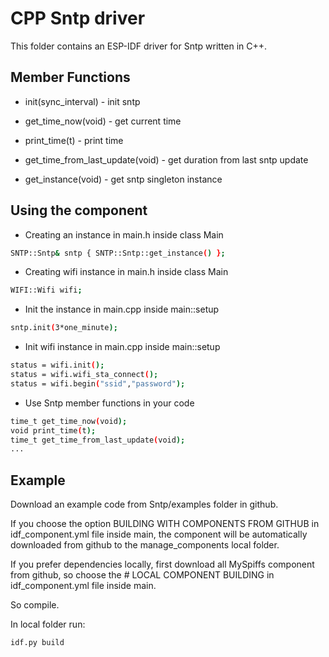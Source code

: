 # CPP Sntp driver
This folder contains an ESP-IDF driver for Sntp written in C++.

## Member Functions
- init(sync_interval) - init sntp

- get_time_now(void) - get current time

- print_time(t) - print time

- get_time_from_last_update(void) - get duration from last sntp update

- get_instance(void) - get sntp singleton instance


## Using the component
- Creating an instance in main.h inside class Main
```bash
SNTP::Sntp& sntp { SNTP::Sntp::get_instance() };
``````

- Creating wifi instance in main.h inside class Main
```bash
WIFI::Wifi wifi;
``````

- Init the instance in main.cpp inside main::setup
```bash
sntp.init(3*one_minute);
```
- Init wifi instance in main.cpp inside main::setup
```bash
status = wifi.init();
status = wifi.wifi_sta_connect();
status = wifi.begin("ssid","password");
``````
- Use Sntp member functions in your code
```bash
time_t get_time_now(void);
void print_time(t);
time_t get_time_from_last_update(void);
...
```

## Example
Download an example code from Sntp/examples folder in github.


If you choose the option BUILDING WITH COMPONENTS FROM GITHUB in idf_component.yml file inside main, the component will be automatically downloaded from github to the manage_components local folder.

If you prefer dependencies locally, first download all MySpiffs component from github, so choose the # LOCAL COMPONENT BUILDING  in idf_component.yml file inside main. 

So compile.

In local folder run:
```bash
idf.py build
```







